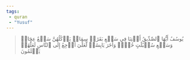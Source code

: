 ```yaml
---
tags: 
 - quran 
 - "Yusuf"
---
```


> يُوسُفُ أَيُّهَا ٱلصِّدِّيقُ أَفۡتِنَا فِي سَبۡعِ بَقَرَٰتٖ سِمَانٖ يَأۡكُلُهُنَّ سَبۡعٌ عِجَافٞ وَسَبۡعِ سُنۢبُلَٰتٍ خُضۡرٖ وَأُخَرَ يَابِسَٰتٖ لَّعَلِّيٓ أَرۡجِعُ إِلَى ٱلنَّاسِ لَعَلَّهُمۡ يَعۡلَمُونَ
